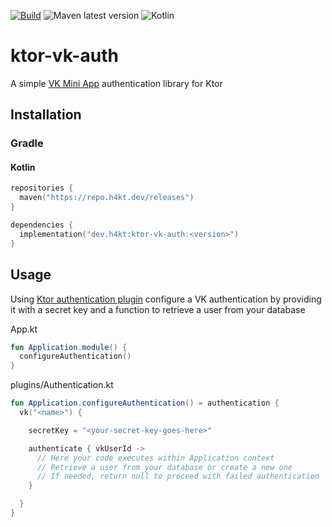[![Build](https://github.com/H4kt/ktor-vk-auth/actions/workflows/deploy.yml/publish.svg)](https://github.com/H4kt/ktor-vk-auth/actions/workflows/publish.yml)
![Maven latest version](https://img.shields.io/maven-metadata/v?metadataUrl=https%3A%2F%2Frepo.h4kt.dev%2Freleases%2Fdev%2Fh4kt%2Fktor-vk-auth%2Fmaven-metadata.xml&logo=apachemaven)
![Kotlin](https://img.shields.io/badge/kotlin-1.9.22-purple?logo=Kotlin&label=Kotlin)

# ktor-vk-auth

A simple [VK Mini App](https://dev.vk.com/ru/mini-apps/overview) authentication library for Ktor

## Installation
### Gradle
#### Kotlin
```kotlin
repositories {
  maven("https://repo.h4kt.dev/releases")
}

dependencies {
  implementation("dev.h4kt:ktor-vk-auth:<version>")
}
```

## Usage
Using [Ktor authentication plugin](https://ktor.io/docs/authentication.html) configure a VK authentication by providing it with a secret key and a function to retrieve a user from your database

App.kt
```kotlin
fun Application.module() {
  configureAuthentication()
}
```

plugins/Authentication.kt
```kotlin
fun Application.configureAuthentication() = authentication {
  vk("<name>") {

    secretKey = "<your-secret-key-goes-here>"

    authenticate { vkUserId ->
      // Here your code executes within Application context
      // Retrieve a user from your database or create a new one
      // If needed, return null to proceed with failed authentication
    }

  }
}
```
